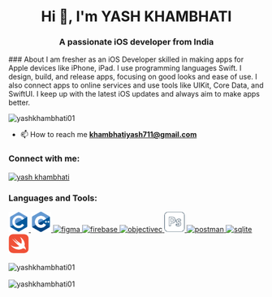 <h1 align="center">Hi 👋, I'm YASH KHAMBHATI</h1>
<h3 align="center">A passionate iOS developer from India</h3>
### About
I am fresher as an iOS Developer skilled in making apps for Apple devices like iPhone, iPad. I use programming languages Swift. I design, build, and release apps, focusing on good looks and ease of use. I also connect apps to online services and use tools like UIKit, Core Data, and SwiftUI. I keep up with the latest iOS updates and always aim to make apps better.

<p align="left"> <img src="https://komarev.com/ghpvc/?username=yashkhambhati01&label=Profile%20views&color=0e75b6&style=flat" alt="yashkhambhati01" /> </p>

- 📫 How to reach me **khambhatiyash711@gmail.com**

<h3 align="left">Connect with me:</h3>
<p align="left">
<a href="https://linkedin.com/in/yash khambhati" target="blank"><img align="center" src="https://raw.githubusercontent.com/rahuldkjain/github-profile-readme-generator/master/src/images/icons/Social/linked-in-alt.svg" alt="yash khambhati" height="30" width="40" /></a>
</p>

<h3 align="left">Languages and Tools:</h3>
<p align="left"> <a href="https://www.cprogramming.com/" target="_blank" rel="noreferrer"> <img src="https://raw.githubusercontent.com/devicons/devicon/master/icons/c/c-original.svg" alt="c" width="40" height="40"/> </a> <a href="https://www.w3schools.com/cpp/" target="_blank" rel="noreferrer"> <img src="https://raw.githubusercontent.com/devicons/devicon/master/icons/cplusplus/cplusplus-original.svg" alt="cplusplus" width="40" height="40"/> </a> <a href="https://www.figma.com/" target="_blank" rel="noreferrer"> <img src="https://www.vectorlogo.zone/logos/figma/figma-icon.svg" alt="figma" width="40" height="40"/> </a> <a href="https://firebase.google.com/" target="_blank" rel="noreferrer"> <img src="https://www.vectorlogo.zone/logos/firebase/firebase-icon.svg" alt="firebase" width="40" height="40"/> </a> <a href="https://developer.apple.com/library/archive/documentation/Cocoa/Conceptual/ProgrammingWithObjectiveC/Introduction/Introduction.html" target="_blank" rel="noreferrer"> <img src="https://www.vectorlogo.zone/logos/apple_objectivec/apple_objectivec-icon.svg" alt="objectivec" width="40" height="40"/> </a> <a href="https://www.photoshop.com/en" target="_blank" rel="noreferrer"> <img src="https://raw.githubusercontent.com/devicons/devicon/master/icons/photoshop/photoshop-line.svg" alt="photoshop" width="40" height="40"/> </a> <a href="https://postman.com" target="_blank" rel="noreferrer"> <img src="https://www.vectorlogo.zone/logos/getpostman/getpostman-icon.svg" alt="postman" width="40" height="40"/> </a> <a href="https://www.sqlite.org/" target="_blank" rel="noreferrer"> <img src="https://www.vectorlogo.zone/logos/sqlite/sqlite-icon.svg" alt="sqlite" width="40" height="40"/> </a> <a href="https://developer.apple.com/swift/" target="_blank" rel="noreferrer"> <img src="https://raw.githubusercontent.com/devicons/devicon/master/icons/swift/swift-original.svg" alt="swift" width="40" height="40"/> </a> </p>

<p><img align="center" src="https://github-readme-stats.vercel.app/api/top-langs?username=yashkhambhati01&show_icons=true&locale=en&layout=compact" alt="yashkhambhati01" /></p>

<p><img align="center" src="https://github-readme-streak-stats.herokuapp.com/?user=yashkhambhati01&" alt="yashkhambhati01" /></p>
